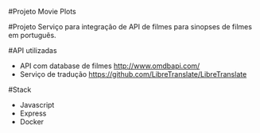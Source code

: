 #Projeto Movie Plots

#Projeto
Serviço para integração de API de filmes para sinopses de filmes em português.

#API utilizadas
- API com database de filmes http://www.omdbapi.com/
- Serviço de tradução https://github.com/LibreTranslate/LibreTranslate

#Stack
- Javascript
- Express
- Docker